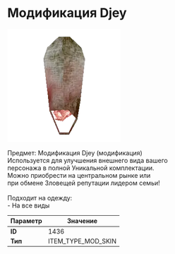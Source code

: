 # Модификация Djey

![Item Image](../img/1436.webp?raw=true)

Предмет: Модификация Djey (модификация)<br>Используется для улучшения внешнего вида вашего<br>персонажа в полной Уникальной комплектации.<br>Можно приобрести на центральном рынке или<br>при обмене Зловещей репутации лидером семьи!<br><br>Подходит на одежду: <br> - На все виды<br>


| Параметр | Значение |
|----------|----------|
| **ID** | 1436 |
| **Тип** | ITEM_TYPE_MOD_SKIN |

